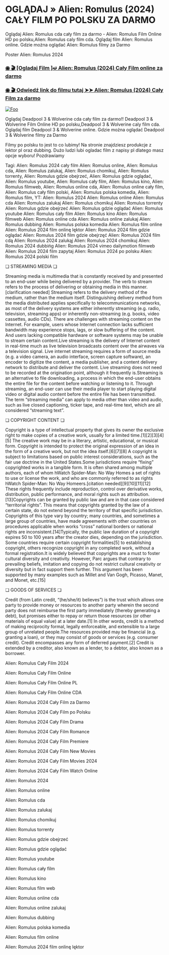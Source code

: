 # OGLĄDAJ » Alien: Romulus  (2024) CAŁY FILM PO POLSKU ZA DARMO

Oglądaj Alien: Romulus  cda cały film za darmo - Alien: Romulus  Film Online HD po polsku,Alien: Romulus  caly film cda. Oglądaj film Alien: Romulus  online. Gdzie można oglądać Alien: Romulus  filmy za Darmo


Poster Alien: Romulus  2024

<div class="markdown-heading" dir="auto"><h3 tabindex="-1" class="heading-element" dir="auto"><a href="https://bit.ly/alien-romulus-caly-film-polsku">◉ 🎬 [Ogladaj Film ]➫ Alien: Romulus  (2024) Cały Film online za darmo</a></h3></p>

<div class="markdown-heading" dir="auto"><h3 tabindex="-1" class="heading-element" dir="auto"><a href="https://bit.ly/alien-romulus-caly-film-polsku">◉ 🎬 Odwiedź link do filmu tutaj ➤➤ Alien: Romulus  (2024) Cały Film za darmo</a></h3></p>


[![Foo](https://camo.githubusercontent.com/917e6ed5c302499242165dcc02bdbce85c075fd21b35918eb9c0b771855261b8/68747470733a2f2f7374617469632e7769787374617469632e636f6d2f6d656469612f6232343966395f61646163386637306662336634356238383639313639366337376465313866337e6d76322e676966)](https://bit.ly/alien-romulus-caly-film-polsku)


Oglądaj Deadpool 3 & Wolverine cda cały film za darmo!! Deadpool 3 & Wolverine Film Online HD po polsku,Deadpool 3 & Wolverine caly film cda. Oglądaj film Deadpool 3 & Wolverine online. Gdzie można oglądać Deadpool 3 & Wolverine filmy za Darmo


Filmy po polsku to jest to co lubimy! Na stronie znajdziesz produkcje z lektor pl oraz dubbing. Dużo ludzi lubi ogladac film z napisy pl dlatego masz opcje wyboru! Pozdrawiamy


Tagi: Alien: Romulus  2024 cały film Alien: Romulus  online, Alien: Romulus  cda, Alien: Romulus  zalukaj, Alien: Romulus  chomikuj, Alien: Romulus  torrenty, Alien: Romulus  gdzie obejrzeć, Alien: Romulus  gdzie oglądać, Alien: Romulus  youtube, Alien: Romulus  cały film, Alien: Romulus  kino, Alien: Romulus  filmweb, Alien: Romulus  online cda, Alien: Romulus  online cały film, Alien: Romulus  cały film polski, Alien: Romulus  polska komedia, Alien: Romulus  film, YT: Alien: Romulus  2024 Alien: Romulus  online Alien: Romulus  cda Alien: Romulus  zalukaj Alien: Romulus  chomikuj Alien: Romulus  torrenty Alien: Romulus  gdzie obejrzeć Alien: Romulus  gdzie oglądać Alien: Romulus  youtube Alien: Romulus  cały film Alien: Romulus  kino Alien: Romulus  filmweb Alien: Romulus  online cda Alien: Romulus  online zalukaj Alien: Romulus  dubbing Alien: Romulus  polska komedia Alien: Romulus  film online Alien: Romulus  2024 film onlinę lęktor Alien: Romulus  2024 film gdzie oglądać Alien: Romulus  2024 film gdzie obejrzęć Alien: Romulus  2024 film cdą Alien: Romulus  2024 zalukąj Alien: Romulus  2024 chomikuj Alien: Romulus  2024 dubbińg Alien: Romulus  2024 vimeo dailymotion filmweb Alien: Romulus  2024 film zapytaj Alien: Romulus  2024 po polsku Alien: Romulus  2024 polski film


❏ STREAMING MEDIA ❏


Streaming media is multimedia that is constantly received by and presented to an end-user while being delivered by a provider. The verb to stream refers to the process of delivering or obtaining media in this manner.[clarification needed] Streaming refers to the delivery method of the medium, rather than the medium itself. Distinguishing delivery method from the media distributed applies specifically to telecommunications networks, as most of the delivery systems are either inherently streaming (e.g. radio, television, streaming apps) or inherently non-streaming (e.g. books, video cassettes, audio CDs). There are challenges with streaming content on the Internet. For example, users whose Internet connection lacks sufficient bandwidth may experience stops, lags, or slow buffering of the content. And users lacking compatible hardware or software systems may be unable to stream certain content.Live streaming is the delivery of Internet content in real-time much as live television broadcasts content over the airwaves via a television signal. Live internet streaming requires a form of source media (e.g. a video camera, an audio interface, screen capture software), an encoder to digitize the content, a media publisher, and a content delivery network to distribute and deliver the content. Live streaming does not need to be recorded at the origination point, although it frequently is.Streaming is an alternative to file downloading, a process in which the end-user obtains the entire file for the content before watching or listening to it. Through streaming, an end-user can use their media player to start playing digital video or digital audio content before the entire file has been transmitted. The term “streaming media” can apply to media other than video and audio, such as live closed captioning, ticker tape, and real-time text, which are all considered “streaming text”.


❏ COPYRIGHT CONTENT ❏


Copyright is a type of intellectual property that gives its owner the exclusive right to make copies of a creative work, usually for a limited time.[1][2][3][4][5] The creative work may be in a literary, artistic, educational, or musical form. Copyright is intended to protect the original expression of an idea in the form of a creative work, but not the idea itself.[6][7][8] A copyright is subject to limitations based on public interest considerations, such as the fair use doctrine in the United States.Some jurisdictions require “fixing” copyrighted works in a tangible form. It is often shared among multiple authors, each of whom hWatch Spider-Man: No Way Homes a set of rights to use or license the work, and who are commonly referred to as rights hWatch Spider-Man: No Way Homeers.[citation needed][9][10][11][12] These rights frequently include reproduction, control over derivative works, distribution, public performance, and moral rights such as attribution. [13]Copyrights can be granted by public law and are in that case considered “territorial rights”. This means that copyrights granted by the law of a certain state, do not extend beyond the territory of that specific jurisdiction. Copyrights of this type vary by country; many countries, and sometimes a large group of countries, have made agreements with other countries on procedures applicable when works “cross” national borders or national rights are inconsistent.[14]Typically, the public law duration of a copyright expires 50 to 100 years after the creator dies, depending on the jurisdiction. Some countries require certain copyright formalities[5] to establishing copyright, others recognize copyright in any completed work, without a formal registration.It is widely believed that copyrights are a must to foster cultural diversity and creativity. However, Parc argues that contrary to prevailing beliefs, imitation and copying do not restrict cultural creativity or diversity but in fact support them further. This argument has been supported by many examples such as Millet and Van Gogh, Picasso, Manet, and Monet, etc.[15]


❏ GOODS OF SERVICES ❏


Credit (from Latin credit, “(he/she/it) believes”) is the trust which allows one party to provide money or resources to another party wherein the second party does not reimburse the first party immediately (thereby generating a debt), but promises either to repay or return those resources (or other materials of equal value) at a later date.[1] In other words, credit is a method of making reciprocity formal, legally enforceable, and extensible to a large group of unrelated people.The resources provided may be financial (e.g. granting a loan), or they may consist of goods or services (e.g. consumer credit). Credit encompasses any form of deferred payment.[2] Credit is extended by a creditor, also known as a lender, to a debtor, also known as a borrower.


Alien: Romulus  Cały Film 2024

Alien: Romulus  Cały Film Online

Alien: Romulus  Cały Film Online PL

Alien: Romulus  Cały Film Online CDA

Alien: Romulus  2024 Cały Film za Darmo

Alien: Romulus  2024 Cały Film po Polsku

Alien: Romulus  2024 Cały Film Drama

Alien: Romulus  2024 Cały Film Romance

Alien: Romulus  2024 Cały Film Premiere

Alien: Romulus  2024 Cały Film New Movies

Alien: Romulus  2024 Cały Film Movies 2024

Alien: Romulus  2024 Cały Film Watch Online

Alien: Romulus  2024

Alien: Romulus  online

Alien: Romulus  cda

Alien: Romulus  zalukaj

Alien: Romulus  chomikuj

Alien: Romulus  torrenty

Alien: Romulus  gdzie obejrzeć

Alien: Romulus  gdzie oglądać

Alien: Romulus  youtube

Alien: Romulus  cały film

Alien: Romulus  kino

Alien: Romulus  film web

Alien: Romulus  online cda

Alien: Romulus  online zalukaj

Alien: Romulus  dubbing

Alien: Romulus  polska komedia

Alien: Romulus  film online

Alien: Romulus  2024 film onlinę lęktor
